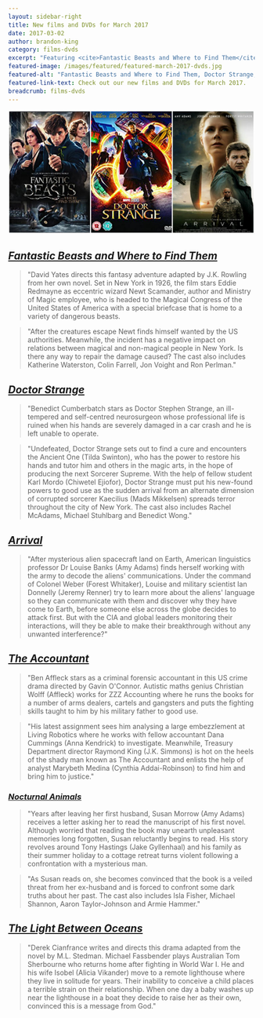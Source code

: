 ```yaml
---
layout: sidebar-right
title: New films and DVDs for March 2017
date: 2017-03-02
author: brandon-king
category: films-dvds
excerpt: "Featuring <cite>Fantastic Beasts and Where to Find Them</cite>, <cite>Doctor Strange</cite>, and <cite>Arrival</cite>."
featured-image: /images/featured/featured-march-2017-dvds.jpg
featured-alt: "Fantastic Beasts and Where to Find Them, Doctor Strange, Arrival"
featured-link-text: Check out our new films and DVDs for March 2017.
breadcrumb: films-dvds
---
```


![Fantastic Beasts and Where to Find Them, Doctor Strange, Arrival](/images/featured/featured-march-2017-dvds.jpg)

## [<cite>Fantastic Beasts and Where to Find Them</cite>](https://suffolk.spydus.co.uk/cgi-bin/spydus.exe/ENQ/OPAC/BIBENQ?BRN=2119504)

> "David Yates directs this fantasy adventure adapted by J.K. Rowling from her own novel. Set in New York in 1926, the film stars Eddie Redmayne as eccentric wizard Newt Scamander, author and Ministry of Magic employee, who is headed to the Magical Congress of the United States of America with a special briefcase that is home to a variety of dangerous beasts.

> "After the creatures escape Newt finds himself wanted by the US authorities. Meanwhile, the incident has a negative impact on relations between magical and non-magical people in New York. Is there any way to repair the damage caused? The cast also includes Katherine Waterston, Colin Farrell, Jon Voight and Ron Perlman."

## [<cite>Doctor Strange</cite>](https://suffolk.spydus.co.uk/cgi-bin/spydus.exe/ENQ/OPAC/BIBENQ?BRN=2136632)

> "Benedict Cumberbatch stars as Doctor Stephen Strange, an ill-tempered and self-centred neurosurgeon whose professional life is ruined when his hands are severely damaged in a car crash and he is left unable to operate.

> "Undefeated, Doctor Strange sets out to find a cure and encounters the Ancient One (Tilda Swinton), who has the power to restore his hands and tutor him and others in the magic arts, in the hope of producing the next Sorcerer Supreme. With the help of fellow student Karl Mordo (Chiwetel Ejiofor), Doctor Strange must put his new-found powers to good use as the sudden arrival from an alternate dimension of corrupted sorcerer Kaecilius (Mads Mikkelsen) spreads terror throughout the city of New York. The cast also includes Rachel McAdams, Michael Stuhlbarg and Benedict Wong."

## [<cite>Arrival</cite>](https://suffolk.spydus.co.uk/cgi-bin/spydus.exe/ENQ/OPAC/BIBENQ?BRN=2112956)

> "After mysterious alien spacecraft land on Earth, American linguistics professor Dr Louise Banks (Amy Adams) finds herself working with the army to decode the aliens' communications. Under the command of Colonel Weber (Forest Whitaker), Louise and military scientist Ian Donnelly (Jeremy Renner) try to learn more about the aliens' language so they can communicate with them and discover why they have come to Earth, before someone else across the globe decides to attack first. But with the CIA and global leaders monitoring their interactions, will they be able to make their breakthrough without any unwanted interference?"

## [<cite>The Accountant</cite>](https://suffolk.spydus.co.uk/cgi-bin/spydus.exe/ENQ/OPAC/BIBENQ?BRN=2110556)

> "Ben Affleck stars as a criminal forensic accountant in this US crime drama directed by Gavin O'Connor. Autistic maths genius Christian Wolff (Affleck) works for ZZZ Accounting where he runs the books for a number of arms dealers, cartels and gangsters and puts the fighting skills taught to him by his military father to good use.

> "His latest assignment sees him analysing a large embezzlement at Living Robotics where he works with fellow accountant Dana Cummings (Anna Kendrick) to investigate. Meanwhile, Treasury Department director Raymond King (J.K. Simmons) is hot on the heels of the shady man known as The Accountant and enlists the help of analyst Marybeth Medina (Cynthia Addai-Robinson) to find him and bring him to justice."

### [<cite>Nocturnal Animals</cite>](https://suffolk.spydus.co.uk/cgi-bin/spydus.exe/ENQ/OPAC/BIBENQ?BRN=2135539)

> "Years after leaving her first husband, Susan Morrow (Amy Adams) receives a letter asking her to read the manuscript of his first novel. Although worried that reading the book may unearth unpleasant memories long forgotten, Susan reluctantly begins to read. His story revolves around Tony Hastings (Jake Gyllenhaal) and his family as their summer holiday to a cottage retreat turns violent following a confrontation with a mysterious man.

> "As Susan reads on, she becomes convinced that the book is a veiled threat from her ex-husband and is forced to confront some dark truths about her past. The cast also includes Isla Fisher, Michael Shannon, Aaron Taylor-Johnson and Armie Hammer."

## [<cite>The Light Between Oceans</cite>](https://suffolk.spydus.co.uk/cgi-bin/spydus.exe/ENQ/OPAC/BIBENQ?BRN=2098308)

> "Derek Cianfrance writes and directs this drama adapted from the novel by M.L. Stedman. Michael Fassbender plays Australian Tom Sherbourne who returns home after fighting in World War I. He and his wife Isobel (Alicia Vikander) move to a remote lighthouse where they live in solitude for years. Their inability to conceive a child places a terrible strain on their relationship. When one day a baby washes up near the lighthouse in a boat they decide to raise her as their own, convinced this is a message from God."
